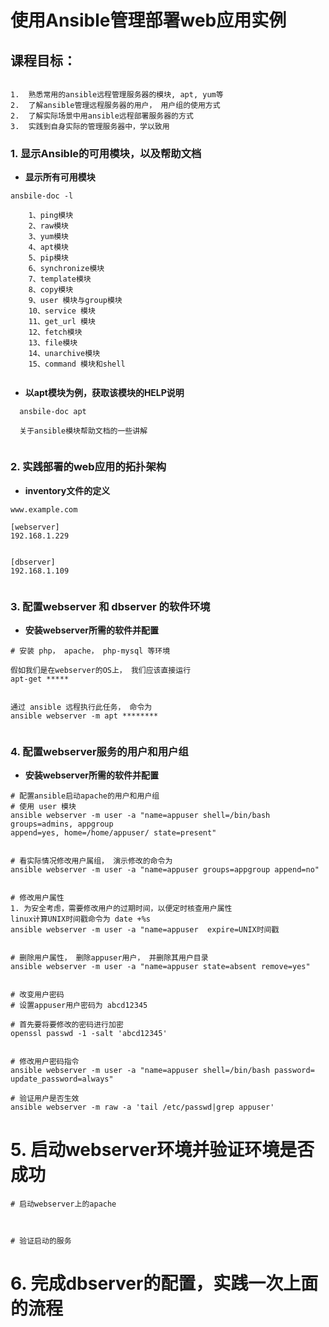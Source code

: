 使用Ansible管理部署web应用实例
========================


## 课程目标：

```

1.  熟悉常用的ansible远程管理服务器的模块, apt, yum等
2.  了解ansible管理远程服务器的用户， 用户组的使用方式
2.  了解实际场景中用ansible远程部署服务器的方式
3.  实践到自身实际的管理服务器中，学以致用

```

### 1. 显示Ansible的可用模块，以及帮助文档

- **显示所有可用模块**

```
ansbile-doc -l
  
    1、ping模块 
    2、raw模块 
    3、yum模块 
    4、apt模块 
    5、pip模块 
    6、synchronize模块 
    7、template模块 
    8、copy模块 
    9、user 模块与group模块 
    10、service 模块 
    11、get_url 模块 
    12、fetch模块 
    13、file模块 
    14、unarchive模块 
    15、command 模块和shell
  
```


- **以apt模块为例，获取该模块的HELP说明**

```
  ansbile-doc apt
  
  关于ansible模块帮助文档的一些讲解
  
```




### 2. 实践部署的web应用的拓扑架构

- **inventory文件的定义**

```
www.example.com
 
[webserver]
192.168.1.229 

 
[dbserver]
192.168.1.109
  
```





### 3. 配置webserver 和 dbserver 的软件环境

- **安装webserver所需的软件并配置**

```
# 安装 php， apache， php-mysql 等环境

假如我们是在webserver的OS上， 我们应该直接运行 
apt-get *****


通过 ansible 远程执行此任务， 命令为
ansible webserver -m apt ********


```


### 4. 配置webserver服务的用户和用户组

- **安装webserver所需的软件并配置**

```
# 配置ansible启动apache的用户和用户组
# 使用 user 模块
ansible webserver -m user -a "name=appuser shell=/bin/bash groups=admins, appgroup 
append=yes, home=/home/appuser/ state=present"


# 看实际情况修改用户属组， 演示修改的命令为
ansible webserver -m user -a "name=appuser groups=appgroup append=no"


# 修改用户属性
1. 为安全考虑，需要修改用户的过期时间，以便定时核查用户属性
linux计算UNIX时间戳命令为 date +%s
ansible webserver -m user -a "name=appuser  expire=UNIX时间戳


# 删除用户属性， 删除appuser用户， 并删除其用户目录
ansible webserver -m user -a "name=appuser state=absent remove=yes"


# 改变用户密码
# 设置appuser用户密码为 abcd12345

# 首先要将要修改的密码进行加密
openssl passwd -1 -salt 'abcd12345'


# 修改用户密码指令
ansible webserver -m user -a "name=appuser shell=/bin/bash password= update_password=always"

# 验证用户是否生效
ansible webserver -m raw -a 'tail /etc/passwd|grep appuser'

```



# 5. 启动webserver环境并验证环境是否成功

```
# 启动webserver上的apache



# 验证启动的服务

```




# 6. 完成dbserver的配置，实践一次上面的流程



















